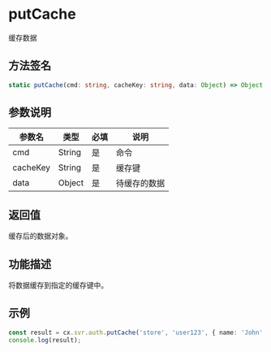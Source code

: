 # putCache

缓存数据

## 方法签名
```typescript
static putCache(cmd: string, cacheKey: string, data: Object) => Object
```

## 参数说明
| 参数名 | 类型 | 必填 | 说明 |
|--------|------|------|------|
| cmd | String | 是 | 命令 |
| cacheKey | String | 是 | 缓存键 |
| data | Object | 是 | 待缓存的数据 |

## 返回值
缓存后的数据对象。

## 功能描述
将数据缓存到指定的缓存键中。

## 示例
```typescript
const result = cx.svr.auth.putCache('store', 'user123', { name: 'John' });
console.log(result);
``` 